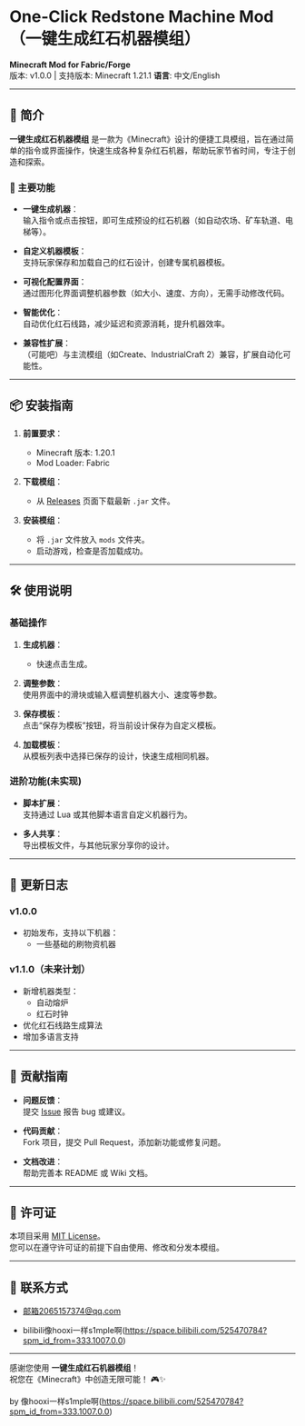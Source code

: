 # One-Click Redstone Machine Mod（一键生成红石机器模组）


**Minecraft Mod for Fabric/Forge**  
版本: v1.0.0 | 支持版本: Minecraft 1.21.1
**语言**: 中文/English
 
---

## 📝 简介

**一键生成红石机器模组** 是一款为《Minecraft》设计的便捷工具模组，旨在通过简单的指令或界面操作，快速生成各种复杂红石机器，帮助玩家节省时间，专注于创造和探索。

### 🎯 主要功能

- **一键生成机器**：  
  输入指令或点击按钮，即可生成预设的红石机器（如自动农场、矿车轨道、电梯等）。

- **自定义机器模板**：  
  支持玩家保存和加载自己的红石设计，创建专属机器模板。

- **可视化配置界面**：  
  通过图形化界面调整机器参数（如大小、速度、方向），无需手动修改代码。

- **智能优化**：  
  自动优化红石线路，减少延迟和资源消耗，提升机器效率。

- **兼容性扩展**：  
  （可能吧）与主流模组（如Create、IndustrialCraft 2）兼容，扩展自动化可能性。

---

## 📦 安装指南

1. **前置要求**：
    - Minecraft 版本: 1.20.1
    - Mod Loader: Fabric 

2. **下载模组**：
    - 从 [Releases](https://github.com/yourusername/one-click-redstone-mod/releases) 页面下载最新 `.jar` 文件。

3. **安装模组**：
    - 将 `.jar` 文件放入 `mods` 文件夹。
    - 启动游戏，检查是否加载成功。

---

## 🛠️ 使用说明

### 基础操作

1. **生成机器**：
    - 快速点击生成。

2. **调整参数**：  
   使用界面中的滑块或输入框调整机器大小、速度等参数。

3. **保存模板**：  
   点击“保存为模板”按钮，将当前设计保存为自定义模板。

4. **加载模板**：  
   从模板列表中选择已保存的设计，快速生成相同机器。

### 进阶功能(未实现)

- **脚本扩展**：  
  支持通过 Lua 或其他脚本语言自定义机器行为。

- **多人共享**：  
  导出模板文件，与其他玩家分享你的设计。

---

## 📜 更新日志

### v1.0.0

- 初始发布，支持以下机器：
    - 一些基础的刷物资机器

### v1.1.0（未来计划）

- 新增机器类型：
    - 自动熔炉
    - 红石时钟
- 优化红石线路生成算法
- 增加多语言支持

---

## 🤝 贡献指南

- **问题反馈**：  
  提交 [Issue](https://github.com/yourusername/one-click-redstone-mod/issues) 报告 bug 或建议。

- **代码贡献**：  
  Fork 项目，提交 Pull Request，添加新功能或修复问题。

- **文档改进**：  
  帮助完善本 README 或 Wiki 文档。

---

## 📄 许可证

本项目采用 [MIT License](https://opensource.org/licenses/MIT)。  
您可以在遵守许可证的前提下自由使用、修改和分发本模组。
 
---

## 🔗 联系方式

- 邮箱2065157374@qq.com

- bilibili像hooxi一样s1mple啊(https://space.bilibili.com/525470784?spm_id_from=333.1007.0.0)
---

感谢您使用 **一键生成红石机器模组**！  
祝您在《Minecraft》中创造无限可能！ 🎮✨

by 像hooxi一样s1mple啊(https://space.bilibili.com/525470784?spm_id_from=333.1007.0.0)

